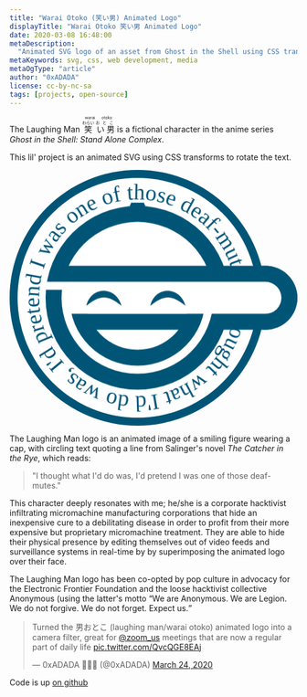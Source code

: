 ```yaml
---
title: "Warai Otoko (笑い男) Animated Logo"
displayTitle: "Warai Otoko 笑い男 Animated Logo"
date: 2020-03-08 16:48:00
metaDescription:
  "Animated SVG logo of an asset from Ghost in the Shell using CSS transforms"
metaKeywords: svg, css, web development, media
metaOgType: "article"
author: "0xADADA"
license: cc-by-nc-sa
tags: [projects, open-source]
---
```


The Laughing Man <ruby> <ruby> 笑<rp>(</rp><rt>わらい</rt><rp>)</rp> い
男<rp>(</rp><rt>おとこ</rt><rp>)</rp> </ruby> <rp>(</rp><rt>warai
otoko</rt><rp>)</rp> </ruby> is a fictional character in the anime series _Ghost
in the Shell: Stand Alone Complex_.

This lil' project is an animated SVG using CSS transforms to rotate the text.

<svg viewBox="-160 -160 360 320" xmlns="http://www.w3.org/2000/svg" xmlns:xlink="http://www.w3.org/1999/xlink">
  <style>
  <![CDATA[
    .spin {
      animation:spin 15s linear infinite;
      animation-direction: reverse;
    }
    @keyframes spin {
      100% {
        transform:rotate(360deg);
      }
    }
  ]]>
  </style>

  <path id="f" d="m123,0a123,123 0,0 1-246,0a123,123 0,0 1 246,0"/>

  <g fill="#057">
    <circle r="160"/>
    <circle r="150" fill="#fff"/>
    <text class="spin" font-size="28" font-stretch="condensed" font-family="Impact">
      <textPath xlink:href="#f">I thought what I'd do was, I'd pretend I was one of those deaf-mutes</textPath>
    </text>
    <circle r="115"/>
    <circle r="95" fill="#fff"/>
    <path d="m-8-119h16 l2,5h-20z"/>
    <circle cx="160" cy="0" r="40"/>
    <path d="m-95-20v-20h255a40,40 0,0 1 0,80h-55v-20z"/>
    <path d="m-85 0a85,85 0,0 0 170,0h-20a65,65 0,0 1-130,0z"/>
    <path d="m-65 20v20h140v-20z"/>
    <path d="m-115-20v10h25v30h250a20,20 0,0 0 0,-40z" fill="#fff"/>
    <path d="m-20 10c-17-14-27-14-44 0 6-25 37-25 44 0z"/>
    <path d="m60 10c-17-14-27-14-44 0 6-25 37-25 44 0z"/>
  </g>
</svg>

The Laughing Man logo is an animated image of a smiling figure wearing a cap,
with circling text quoting a line from Salinger's novel _The Catcher in the
Rye_, which reads:

> "I thought what I'd do was, I'd pretend I was one of those deaf-mutes."

This character deeply resonates with me; he/she is a corporate hacktivist
infiltrating micromachine manufacturing corporations that hide an inexpensive
cure to a debilitating disease in order to profit from their more expensive but
proprietary micromachine treatment. They are able to hide their physical
presence by editing themselves out of video feeds and surveillance systems in
real-time by by superimposing the animated logo over their face.

The Laughing Man logo has been co-opted by pop culture in advocacy for the
Electronic Frontier Foundation and the loose hacktivist collective Anonymous
(using the latter's motto <q>We are Anonymous. We are Legion. We do not forgive.
We do not forget. Expect us.</q>

<blockquote class="twitter-tweet" data-conversation="none" data-lang="en">
  <p>
  Turned the 男おとこ (laughing man/warai otoko) animated logo into a camera filter, great for
  <a href="https://twitter.com/zoom_us?ref_src=twsrc%5Etfw">@zoom_us</a>
  meetings that are now a regular part of daily life
  <a href="https://t.co/QvcQGE8EAj">pic.twitter.com/QvcQGE8EAj</a>
  </p>&mdash; 0xADADA 🏴🇭🇰 (@0xADADA)
  <a href="https://twitter.com/0xADADA/status/1242461667662991360?ref_src=twsrc%5Etfw">March 24, 2020</a>
</blockquote>
<script async src="https://platform.twitter.com/widgets.js" charset="utf-8"></script>

Code is up [on github](https://github.com/0xadada/warai-otoko)
